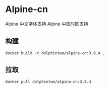 # Alpine-cn

Alpine 中文字体支持
Alpine 中国时区支持

## 构建

```shell
docker build -t dolphintwo/alpine-cn:3.9.4 .
```

## 拉取

```shell
docker pull dolphintwo/alpine-cn:3.9.4
```